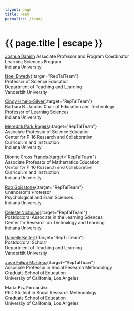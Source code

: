 ```yaml
---
layout: page
title: Team
permalink: /team/
---
```


<h1 class="page-title">{{ page.title | escape }}</h1>

<p>
  <a href="http://www.joshuadanish.com" target="RepTalTeam_">Joshua Danish</a>
Associate Professor and Program Coordinator  <br>
Learning Sciences Program  <br>
Indiana University  <br>
</p>
 
[Noel Enyedy](https://peabody.vanderbilt.edu/bio/noel-enyedy){:target="RepTalTeam"}    
Professor of Science Education  
Department of Teaching and Learning  
Vanderbilt University 

[Cindy Hmelo-Silver](https://education.indiana.edu/about/directory/profiles/hmelo-silver-cindy.html){:target="RepTalTeam"}  
Barbara B. Jacobs Chair of Education and Technology  
Professor of Learning Sciences  
Indiana University   

[Meredith Park Rogers](https://education.indiana.edu/about/directory/profiles/park_rogers-meredith-a.html){:target="RepTalTeam"}    
Associate Professor of Science Education  
Center for P-16 Research and Collaboration    
Curriculum and Instruction   
Indiana University  

[Dionne Cross Francis](https://education.indiana.edu/about/directory/profiles/cross_francis-dionne.html){:target="RepTalTeam"}  
Associate Professor of Mathematics Education  
Center for P-16 Research and Collaboration  
Curriculum and Instruction  
Indiana University  

[Rob Goldstone](http://cogs.indiana.edu/people/profile.php?u=rgoldsto){:target="RepTalTeam"}  
Chancellor's Professor  
Psychological and Brain Sciences   
Indiana University  

[Celeste Nicholas](https://education.indiana.edu/about/directory/profiles/nicholas-celeste.html){:target="RepTalTeam"}  
Postdoctoral Associate in the Learning Sciences  
Center for Research on Technology and Learning  
Indiana University    

[Danielle Keifert](https://daniellekeifert.com/){:target="RepTalTeam"}  
Postdoctoral Scholar  
Department of Teaching and Learning  
Vanderbilt University  

[Jose Felipe Martinez](https://gseis.ucla.edu/directory/jose-felipe-martinez/){:target="RepTalTeam"}  
Associate Professor in Social Research Methodology  
Graduate School of Education  
University of California, Los Angeles   

Maria Paz Fernandez  
PhD Student in Social Research Methodology  
Graduate School of Education  
University of California, Los Angeles  
